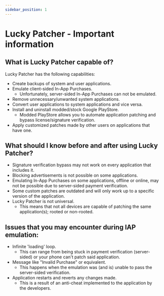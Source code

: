 ```yaml
---
sidebar_position: 1
---
```


# Lucky Patcher - Important information

## What is Lucky Patcher capable of?

Lucky Patcher has the following capabilities:

- Create backups of system and user applications.
- Emulate client-sided In-App Purchases.
  - Unfortunately, server-sided In-App Purchases can not be emulated.
- Remove unnecessary/unwanted system applications.
- Convert user applications to system applications and vice versa.
- Install and uninstall modded/stock Google PlayStore.
  - Modded PlayStore allows you to automate application patching and bypass license/signature verification.
- Apply customized patches made by other users on applications that have one.

## What should I know before and after using Lucky Patcher?

- Signature verification bypass may not work on every application that includes it.
- Blocking advertisements is not possible on some applications.
- Emulating In-App Purchases on some applications, offline or online, may not be possible due to server-sided payment verification.
- Some custom patches are outdated and will only work up to a specific version of the application.
- Lucky Patcher is not universal.
  - This means that not all devices are capable of patching the same application(s); rooted or non-rooted.

## Issues that you may encounter during IAP emulation:

- Infinite 'loading' loop.
  - This can range from being stuck in payment verification (server-sided) or your phone can't patch said application.
- Message like "Invalid Purchase" or equivalent.
  - This happens when the emulation was (and is) unable to pass the server-sided verification.
- Application restarts and reverts any changes made.
  - This is a result of an anti-cheat implemented to the application by the developers.
